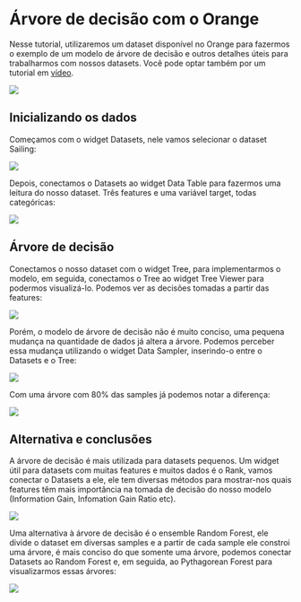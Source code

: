 # Árvore de decisão com o Orange
Nesse tutorial, utilizaremos um dataset disponível no Orange para fazermos o exemplo de um modelo de árvore de decisão e outros detalhes úteis para trabalharmos com nossos datasets. Você pode optar também por um tutorial em [vídeo](https://www.youtube.com/watch?v=D1BeV_4Q-HI).

![](https://github.com/ciencia-de-dados-pratica/GEAM-basico/blob/master/2020/Kelvy%20-%20%C3%81rvore%20de%20decis%C3%A3o%20com%20o%20Orange/Imagens/Screenshot_0.png)

## Inicializando os dados
Começamos com o widget Datasets, nele vamos selecionar o dataset Sailing:

![](https://github.com/ciencia-de-dados-pratica/GEAM-basico/blob/master/2020/Kelvy%20-%20%C3%81rvore%20de%20decis%C3%A3o%20com%20o%20Orange/Imagens/Screenshot_1.png)

Depois, conectamos o Datasets ao widget Data Table para fazermos uma leitura do nosso dataset. Três features e uma variável target, todas categóricas:

![](https://github.com/ciencia-de-dados-pratica/GEAM-basico/blob/master/2020/Kelvy%20-%20%C3%81rvore%20de%20decis%C3%A3o%20com%20o%20Orange/Imagens/Screenshot_2.png)

## Árvore de decisão
Conectamos o nosso dataset com o widget Tree, para implementarmos o modelo, em seguida, conectamos o Tree ao widget Tree Viewer para podermos visualizá-lo. Podemos ver as decisões tomadas a partir das features:

![](https://github.com/ciencia-de-dados-pratica/GEAM-basico/blob/master/2020/Kelvy%20-%20%C3%81rvore%20de%20decis%C3%A3o%20com%20o%20Orange/Imagens/Screenshot_3.png)

Porém, o modelo de árvore de decisão não é muito conciso, uma pequena mudança na quantidade de dados já altera a árvore. Podemos perceber essa mudança utilizando o widget Data Sampler, inserindo-o entre o Datasets e o Tree:

![](https://github.com/ciencia-de-dados-pratica/GEAM-basico/blob/master/2020/Kelvy%20-%20%C3%81rvore%20de%20decis%C3%A3o%20com%20o%20Orange/Imagens/Screenshot_4.png)

Com uma árvore com 80% das samples já podemos notar a diferença:

![](https://github.com/ciencia-de-dados-pratica/GEAM-basico/blob/master/2020/Kelvy%20-%20%C3%81rvore%20de%20decis%C3%A3o%20com%20o%20Orange/Imagens/Screenshot_5.png)

## Alternativa e conclusões
A árvore de decisão é mais utilizada para datasets pequenos. Um widget útil para datasets com muitas features e muitos dados é o Rank, vamos conectar o Datasets a ele, ele tem diversas métodos para mostrar-nos quais features têm mais importância na tomada de decisão do nosso modelo (Information Gain, Infomation Gain Ratio etc).

![](https://github.com/ciencia-de-dados-pratica/GEAM-basico/blob/master/2020/Kelvy%20-%20%C3%81rvore%20de%20decis%C3%A3o%20com%20o%20Orange/Imagens/Screenshot_6.png)

Uma alternativa à árvore de decisão é o ensemble Random Forest, ele divide o dataset em diversas samples e a partir de cada sample ele constroi uma árvore, é mais conciso do que somente uma árvore, podemos conectar Datasets ao Random Forest e, em seguida, ao Pythagorean Forest para visualizarmos essas árvores:

![](https://github.com/ciencia-de-dados-pratica/GEAM-basico/blob/master/2020/Kelvy%20-%20%C3%81rvore%20de%20decis%C3%A3o%20com%20o%20Orange/Imagens/Screenshot_7.png)
